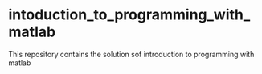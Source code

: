 # intoduction_to_programming_with_matlab
This repository contains the solution sof introduction to programming with matlab
